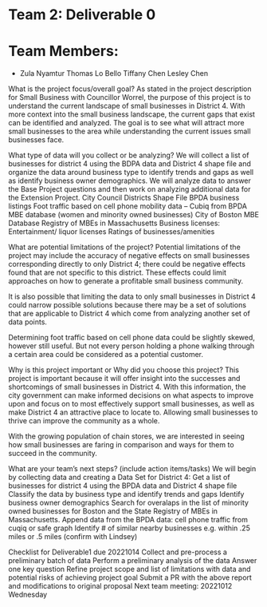 # Team 2: Deliverable 0

# Team Members:
- Zula Nyamtur
Thomas Lo Bello
Tiffany Chen
Lesley Chen

What is the project focus/overall goal?
As stated in the project description for Small Business with Councillor Worrel, the purpose of this project is to understand the current landscape of small businesses in District 4. With more context into the small business landscape, the current gaps that exist can be identified and analyzed. The goal is to see what will attract more small businesses to the area while understanding the current issues small businesses face.

What type of data will you collect or be analyzing?
We will collect a list of businesses for district 4 using the BDPA data and District 4 shape file and organize the data around business type to identify trends and gaps as well as identify business owner demographics. We will analyze data to answer the Base Project questions and then work on analyzing additional data for the Extension Project.
City Council Districts Shape File
BPDA business listings
Foot traffic based on cell phone mobility data – Cubiq from BPDA
MBE database (women and minority owned businesses)
City of Boston MBE Database
Registry of MBEs in Massachusetts
Business licenses:
Entertainment/ liquor licenses 
Ratings of businesses/amenities

What are potential limitations of the project?
Potential limitations of the project may include the accuracy of negative effects on small businesses corresponding directly to only District 4; there could be negative effects found that are not specific to this district. These effects could limit approaches on how to generate a profitable small business community. 

It is also possible that limiting the data to only small businesses in District 4 could narrow possible solutions because there may be a set of solutions that are applicable to District 4 which come from analyzing another set of data points. 

Determining foot traffic based on cell phone data could be slightly skewed, however still useful. But not every person holding a phone walking through a certain area could be considered as a potential customer.

Why is this project important or Why did you choose this project?
This project is important because it will offer insight into the successes and shortcomings of small businesses in District 4. With this information, the city government can make informed decisions on what aspects to improve upon and focus on to most effectively support small businesses, as well as make District 4 an attractive place to locate to. Allowing small businesses to thrive can improve the community as a whole. 

With the growing population of chain stores, we are interested in seeing how small businesses are faring in comparison and ways for them to succeed in the community. 

What are your team’s next steps? (include action items/tasks)
We will begin by collecting data and creating a Data Set for District 4:
Get a list of businesses for district 4 using the BPDA data and District 4 shape file 
Classify the data by business type and identify trends and gaps
Identify business owner demographics
Search for overalaps  in the list of minority owned businesses for Boston and the State Registry of MBEs in Massachusetts.
Append data from the BPDA data:
cell phone traffic from cuqiq or safe graph
Identify # of similar nearby businesses e.g. within .25 miles or .5 miles (confirm with Lindsey)

Checklist for Deliverable1 due 20221014
Collect and pre-process a preliminary batch of data
Perform a preliminary analysis of the data
Answer one key question
Refine project scope and list of limitations with data and potential risks of achieving project goal
Submit a PR with the above report and modifications to original proposal
Next team meeting: 20221012 Wednesday

